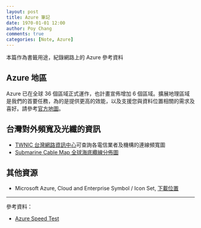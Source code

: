 ```yaml
---
layout: post
title: Azure 筆記
date: 1970-01-01 12:00
author: Poy Chang
comments: true
categories: [Note, Azure]
---
```


本篇作為書籤用途，紀錄網路上的 Azure 參考資料

## Azure 地區

Azure 已在全球 36 個區域正式運作，也計畫宣佈增加 6 個區域。擴展地理區域是我們的首要任務，為的是提供更高的效能，以及支援您與資料位置相關的需求及喜好。請參考[官方地圖](https://azure.microsoft.com/zh-tw/regions/)。

## 台灣對外頻寬及光纖的資訊

- [TWNIC 台灣網路資訊中心](http://map.twnic.net.tw/)可查詢各電信業者及機構的連線頻寬圖
- [Submarine Cable Map 全球海底纜線分佈圖](http://www.submarinecablemap.com/)

## 其他資源

- Microsoft Azure, Cloud and Enterprise Symbol / Icon Set, [下載位置](https://www.microsoft.com/en-us/download/details.aspx?id=41937)

---

參考資料：

- [Azure Speed Test](http://azurespeedtest.azurewebsites.net/)
